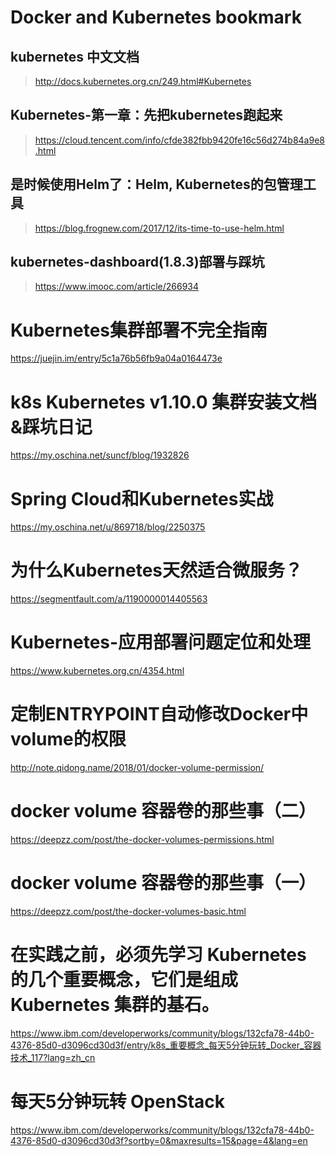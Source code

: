 # Docker and Kubernetes bookmark

## kubernetes 中文文档

><http://docs.kubernetes.org.cn/249.html#Kubernetes>

## Kubernetes-第一章：先把kubernetes跑起来

><https://cloud.tencent.com/info/cfde382fbb9420fe16c56d274b84a9e8.html>

## 是时候使用Helm了：Helm, Kubernetes的包管理工具

><https://blog.frognew.com/2017/12/its-time-to-use-helm.html>

## kubernetes-dashboard(1.8.3)部署与踩坑

><https://www.imooc.com/article/266934>

# Kubernetes集群部署不完全指南
https://juejin.im/entry/5c1a76b56fb9a04a0164473e
# k8s Kubernetes v1.10.0 集群安装文档 &踩坑日记
https://my.oschina.net/suncf/blog/1932826
# Spring Cloud和Kubernetes实战
https://my.oschina.net/u/869718/blog/2250375
# 为什么Kubernetes天然适合微服务？
https://segmentfault.com/a/1190000014405563
# Kubernetes-应用部署问题定位和处理
https://www.kubernetes.org.cn/4354.html
# 定制ENTRYPOINT自动修改Docker中volume的权限
http://note.qidong.name/2018/01/docker-volume-permission/
# docker volume 容器卷的那些事（二）
https://deepzz.com/post/the-docker-volumes-permissions.html
# docker volume 容器卷的那些事（一）
https://deepzz.com/post/the-docker-volumes-basic.html

# 在实践之前，必须先学习 Kubernetes 的几个重要概念，它们是组成 Kubernetes 集群的基石。
https://www.ibm.com/developerworks/community/blogs/132cfa78-44b0-4376-85d0-d3096cd30d3f/entry/k8s_重要概念_每天5分钟玩转_Docker_容器技术_117?lang=zh_cn
# 每天5分钟玩转 OpenStack
https://www.ibm.com/developerworks/community/blogs/132cfa78-44b0-4376-85d0-d3096cd30d3f?sortby=0&maxresults=15&page=4&lang=en